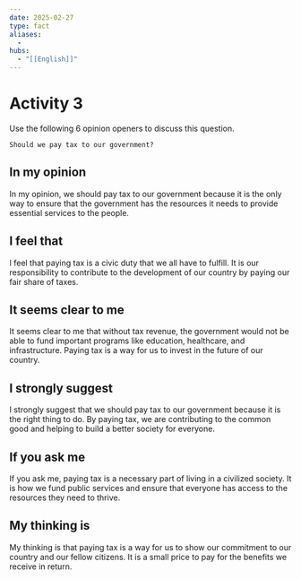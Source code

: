 ```yaml
---
date: 2025-02-27
type: fact
aliases:
  -
hubs:
  - "[[English]]"
---
```


# Activity 3

Use the following 6 opinion openers to discuss this question.

`Should we pay tax to our government?`


## In my opinion

In my opinion, we should pay tax to our government because it is the only way to ensure that the government has the resources it needs to provide essential services to the people.


## I feel that

I feel that paying tax is a civic duty that we all have to fulfill. It is our responsibility to contribute to the development of our country by paying our fair share of taxes.


## It seems clear to me

It seems clear to me that without tax revenue, the government would not be able to fund important programs like education, healthcare, and infrastructure. Paying tax is a way for us to invest in the future of our country.


## I strongly suggest

I strongly suggest that we should pay tax to our government because it is the right thing to do. By paying tax, we are contributing to the common good and helping to build a better society for everyone.


## If you ask me

If you ask me, paying tax is a necessary part of living in a civilized society. It is how we fund public services and ensure that everyone has access to the resources they need to thrive.


## My thinking is

My thinking is that paying tax is a way for us to show our commitment to our country and our fellow citizens. It is a small price to pay for the benefits we receive in return.



